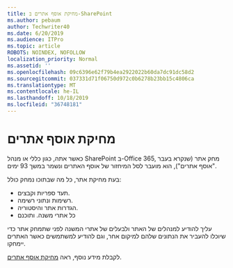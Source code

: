 ```yaml
---
title: מחיקת אוסף אתרים ב-SharePoint
ms.author: pebaum
author: Techwriter40
ms.date: 6/20/2019
ms.audience: ITPro
ms.topic: article
ROBOTS: NOINDEX, NOFOLLOW
localization_priority: Normal
ms.assetid: ''
ms.openlocfilehash: 09c6396e62f79b4ea2922022b60da7dc91dc58d2
ms.sourcegitcommit: 037331d71f06750d972c0b6278b23bb15c4806ca
ms.translationtype: MT
ms.contentlocale: he-IL
ms.lasthandoff: 10/18/2019
ms.locfileid: "36748181"
---
```

# <a name="delete-a-site-collection"></a>מחיקת אוסף אתרים

כאשר אתה, כגון כללי או מנהל SharePoint ב-Office 365, מחק אתר (שנקרא בעבר "אוסף אתרים"), הוא מועבר לסל המיחזור של אוסף האתרים ונשמר במשך 93 ימים. 

בעת מחיקת אתר, כל מה שבתוכו נמחק כולל:

- תעד ספריות וקבצים.
- רשימות ונתוני רשימה.
- הגדרות אתר והיסטוריה.
- כל אתרי משנה. ותוכנם

עליך להודיע למנהלים של האתר ולבעלים של אתרי המשנה לפני שתמחק אתר כדי שיוכלו להעביר את הנתונים שלהם למיקום אחר, וגם להודיע למשתמשים כאשר האתרים יימחקו. 

לקבלת מידע נוסף, ראה [מחיקת אוסף אתרים](https://docs.microsoft.com/sharepoint/delete-site-collection). 